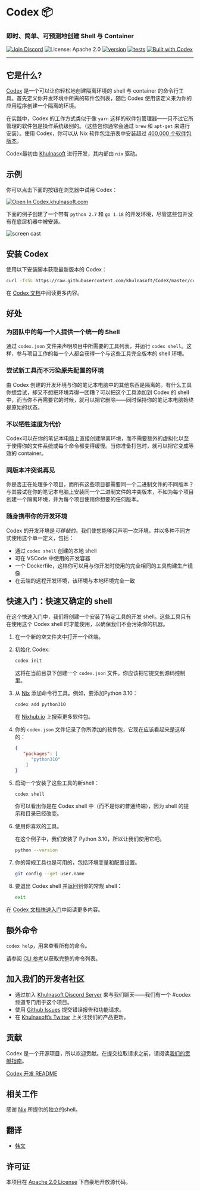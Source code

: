 # Codex 📦

### 即时、简单、可预测地创建 Shell 与 Container

[![Join Discord](https://img.shields.io/discord/903306922852245526?color=7389D8&label=discord&logo=discord&logoColor=ffffff)](https://discord.gg/khulnasoft) ![License: Apache 2.0](https://img.shields.io/github/license/khulnasoft/codex) [![version](https://img.shields.io/github/v/release/khulnasoft/codex?color=green&label=version&sort=semver)](https://github.com/khulnasoft/codex/releases) [![tests](https://github.com/khulnasoft/codex/actions/workflows/cli-post-release.yml/badge.svg)](https://github.com/khulnasoft/codex/actions/workflows/cli-release.yml?branch=main) [![Built with Codex](https://www.khulnasoft/img/codex/shield_galaxy.svg)](https://www.khulnasoft/codex/docs/contributor-quickstart/)

---

## 它是什么?

[Codex](https://www.khulnasoft/codex/) 是一个可以让你轻松地创建隔离环境的 shell 与 container 的命令行工具。首先定义你开发环境中所需的软件包列表，随后 Codex 使用该定义来为你的应用程序创建一个隔离的环境。

在实践中，Codex 的工作方式类似于像 `yarn` 这样的软件包管理器——只不过它所管理的软件包是操作系统级别的。（这些包你通常会通过 `brew` 和 `apt-get` 来进行安装）。使用 Codex，你可以从 Nix 软件包注册表中安装超过 [400,000 个软件包版本]((https://www.nixhub.io))。

Codex最初由 [Khulnasoft](https://www.khulnasoft) 进行开发，其内部由 `nix` 驱动。

## 示例

你可以点击下面的按钮在浏览器中试用 Codex：

[![Open In Codex.khulnasoft.com](https://www.khulnasoft/img/codex/open-in-codex.svg)](https://codex.khulnasoft.com/new)

下面的例子创建了一个带有 `python 2.7` 和 `go 1.18` 的开发环境，尽管这些包并没有在底层机器中被安装。

![screen cast](https://user-images.githubusercontent.com/279789/186491771-6b910175-18ec-4c65-92b0-ed1a91bb15ed.svg)

## 安装 Codex

使用以下安装脚本获取最新版本的 Codex：

```sh
curl -fsSL https://raw.githubusercontent.com/khulnasoft/CodeX/master/codex | bash
```

在 [Codex 文档](https://www.khulnasoft/codex/docs/installing_codex/)中阅读更多内容。

## 好处

### 为团队中的每一个人提供一个统一的 Shell

通过 `codex.json` 文件来声明项目中所需要的工具列表，并运行 `codex shell`。这样，参与项目工作的每一个人都会获得一个与这些工具完全版本的 shell 环境。

### 尝试新工具而不污染原先配置的环境

由 Codex 创建的开发环境与你的笔记本电脑中的其他东西是隔离的。有什么工具你想尝试，却又不想把环境弄得一团糟？可以把这个工具添加到 Codex 的 shell 中，而当你不再需要它的时候，就可以把它删除——同时保持你的笔记本电脑始终是原始的状态。

### 不以牺牲速度为代价

Codex可以在你的笔记本电脑上直接创建隔离环境，而不需要额外的虚拟化以至于使得你的文件系统或每个命令都变得缓慢。当你准备打包时，就可以把它变成等效的 container。

### 同版本冲突说再见

你是否正在处理多个项目，而所有这些项目都需要同一个二进制文件的不同版本？与其尝试在你的笔记本电脑上安装同一个二进制文件的冲突版本，不如为每个项目创建一个隔离环境，并为每个项目使用你想要的任何版本。

### 随身携带你的开发环境

Codex 的开发环境是*可移植的*。我们使您能够只声明一次环境，并以多种不同方式使用这个单一定义，包括：

+ 通过 `codex shell` 创建的本地 shell
+ 可在 VSCode 中使用的开发容器
+ 一个 Dockerfile，这样你可以用与你开发时使用的完全相同的工具构建生产镜像
+ 在云端的远程开发环境，该环境与本地环境完全一致

## 快速入门：快速又确定的 shell

在这个快速入门中，我们将创建一个安装了特定工具的开发 shell。这些工具只有在使用这个 Codex shell 时才能使用，以确保我们不会污染你的机器。

1. 在一个新的空文件夹中打开一个终端。

2. 初始化 Codex:

   ```bash
   codex init
   ```

   这将在当前目录下创建一个 `codex.json` 文件。你应该把它提交到源码控制里。

3. 从 [Nix](https://search.nixos.org/packages) 添加命令行工具。例如，要添加Python 3.10：

   ```bash
   codex add python310
   ```

   在 [Nixhub.io](https://www.nixhub.io) 上搜索更多软件包。
   
4. 你的 `codex.json` 文件记录了你所添加的软件包，它现在应该看起来是这样的：

   ```json
   {
      "packages": [
         "python310"
       ]
   }
   ```

5. 启动一个安装了这些工具的新shell：

   ```bash
   codex shell
   ```

    你可以看出你是在 Codex shell 中（而不是你的普通终端），因为 shell 的提示和目录已经改变。

6. 使用你喜欢的工具。

   在这个例子中，我们安装了 Python 3.10，所以让我们使用它吧。

   ```bash
   python --version
   ```

7. 你的常规工具也是可用的，包括环境变量和配置设置。

   ```bash
   git config --get user.name
   ```

8. 要退出 Codex shell 并返回到你的常规 shell：

   ```bash
   exit
   ```

在 [Codex 文档快速入门](https://www.khulnasoft/codex/docs/quickstart/)中阅读更多内容。

## 额外命令

`codex help`，用来查看所有的命令。

请参阅 [CLI 参考](https://www.khulnasoft/codex/docs/cli_reference/codex/)以获取完整的命令列表。

## 加入我们的开发者社区

+ 通过加入 [Khulnasoft Discord Server](https://discord.gg/khulnasoft) 来与我们聊天——我们有一个 #codex 频道专门用于这个项目。
+ 使用 [Github Issues](https://github.com/khulnasoft/codex/issues) 提交错误报告和功能请求。
+ 在 [Khulnasoft’s Twitter](https://twitter.com/khulnasoft_com) 上关注我们的产品更新。

## 贡献

Codex 是一个开源项目，所以欢迎贡献。在提交拉取请求之前，请阅读[我们的贡献指南](../../CONTRIBUTING.md)。

[Codex 开发 README](../../codex.md)

## 相关工作

感谢 [Nix](https://nixos.org/) 所提供的独立的shell。

## 翻译

+ [韩文](README-ko-KR.md)

## 许可证

本项目在 [Apache 2.0 License](https://github.com/khulnasoft/codex/blob/main/LICENSE) 下自豪地开放源代码。
